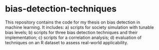# bias-detection-techniques
This repository contains the code for my thesis on bias detection in machine learning. 
It includes:
a) scripts for society simulation with tunable bias levels;
b) scripts for three bias detection techniques and their implementation;
c) scripts for a correlation analysis; 
d) evaluation of techniques on an R dataset to assess real-world applicability.
